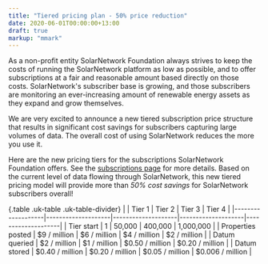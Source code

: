 ```yaml
---
title: "Tiered pricing plan - 50% price reduction"
date: 2020-06-01T00:00:00+13:00
draft: true
markup: "mmark"
---
```

As a non-profit entity SolarNetwork Foundation always strives to keep the costs of running the
SolarNetwork platform as low as possible, and to offer subscriptions at a fair and reasonable amount
based directly on those costs. SolarNetwork's subscriber base is growing, and those subscribers are
monitoring an ever-increasing amount of renewable energy assets as they expand and grow themselves.

<!--more-->

We are very excited to announce a new tiered subscription price structure that results in
significant cost savings for subscribers capturing large volumes of data. The overall cost of using
SolarNetwork reduces the more you use it.

Here are the new pricing tiers for the subscriptions SolarNetwork Foundation offers. See the
[subscriptions page](/subscriptions.html) for more details. Based on the current level of data
flowing through SolarNetwork, this new tiered pricing model will provide more than _50% cost
savings_ for SolarNetwork subscribers overall!

{.table .uk-table .uk-table-divider}
|                   | Tier 1             | Tier 2             | Tier 3             | Tier 4             |
|-------------------|--------------------|--------------------|--------------------|--------------------|
| Tier start        | 1                  | 50,000             | 400,000            | 1,000,000          |
| Properties posted | $9 / million       | $6 / million       | $4 / million       | $2 / million       |
| Datum queried     | $2 / million       | $1 / million       | $0.50 / million    | $0.20 / million    |
| Datum stored      | $0.40 / million    | $0.20 / million    | $0.05 / million    | $0.006 / million   |
